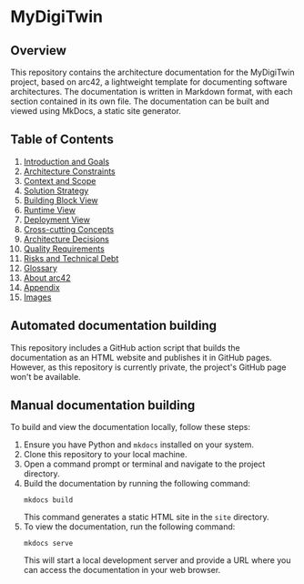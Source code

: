 # MyDigiTwin

## Overview

This repository contains the architecture documentation for the MyDigiTwin project, based on arc42, a lightweight template for documenting software architectures. The documentation is written in Markdown format, with each section contained in its own file. The documentation can be built and viewed using MkDocs, a static site generator.

## Table of Contents

1. [Introduction and Goals](docs/01.Introduction%20and%20Goals.md)
2. [Architecture Constraints](docs/02.Architecture%20Constraints.md)
3. [Context and Scope](docs/03.Context%20and%20scope.md)
4. [Solution Strategy](docs/04.Solution%20Strategy.md)
5. [Building Block View](docs/05.Building%20Block%20View.md)
6. [Runtime View](docs/06.Runtime%20View.md)
7. [Deployment View](docs/07.Deployment%20View.md)
8. [Cross-cutting Concepts](docs/08.Crosscutting%20Concepts.md)
9. [Architecture Decisions](docs/09.Architecture%20Decisions.md)
10. [Quality Requirements](docs/10.Quality%20Requirements.md)
11. [Risks and Technical Debt](docs/11.Risks%20and%20Technical%20Debt.md)
12. [Glossary](docs/12.Glossary.md)
13. [About arc42](docs/Aboutarc42.md)
14. [Appendix](docs/Appendix.md)
15. [Images](docs/images)


## Automated documentation building

This repository includes a GitHub action script that builds the documentation as an HTML website and publishes it in GitHub pages. However, as this repository is currently private, the project's GitHub page won't be available.

## Manual documentation building

To build and view the documentation locally, follow these steps:

1. Ensure you have Python and `mkdocs` installed on your system.
2. Clone this repository to your local machine.
3. Open a command prompt or terminal and navigate to the project directory.
4. Build the documentation by running the following command:
   ```
   mkdocs build
   ```
   This command generates a static HTML site in the `site` directory.
6. To view the documentation, run the following command:
   ```
   mkdocs serve
   ```
   This will start a local development server and provide a URL where you can access the documentation in your web browser.
